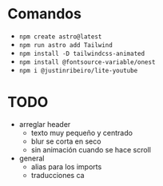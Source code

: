 # Comandos
- `npm create astro@latest`
- `npm run astro add Tailwind`
- `npm install -D tailwindcss-animated`
- `npm install @fontsource-variable/onest`
- `npm i @justinribeiro/lite-youtube`


# TODO
- arreglar header
    - texto muy pequeño y centrado
    - blur se corta en seco
    - sin animación cuando se hace scroll
- general
    - alias para los imports
    - traducciones ca